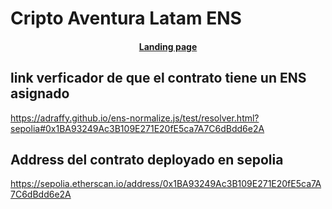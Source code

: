 # Cripto Aventura Latam ENS

<h4 align="center">
  <a href="https://aventura-web3-ens.vercel.app/">Landing page</a>
</h4>

## link verficador de que el contrato tiene un ENS asignado

https://adraffy.github.io/ens-normalize.js/test/resolver.html?sepolia#0x1BA93249Ac3B109E271E20fE5ca7A7C6dBdd6e2A

## Address del contrato deployado en sepolia

https://sepolia.etherscan.io/address/0x1BA93249Ac3B109E271E20fE5ca7A7C6dBdd6e2A
